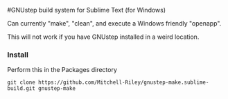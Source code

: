 #GNUstep build system for Sublime Text (for Windows)

Can currently "make", "clean", and execute a Windows friendly "openapp".

This will not work if you have GNUstep installed in a weird location.

### Install
Perform this in the Packages directory
```
git clone https://github.com/Mitchell-Riley/gnustep-make.sublime-build.git gnustep-make
```
